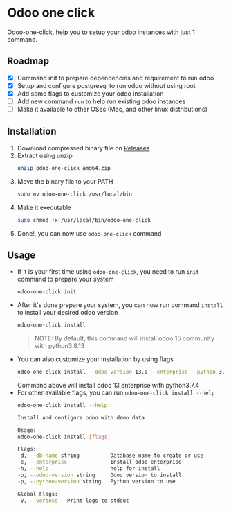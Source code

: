 # Odoo one click

Odoo-one-click, help you to setup your odoo instances with just 1 command.

## Roadmap
- [x] Command init to prepare dependencies and requirement to run odoo
- [x] Setup and configure postgresql to run odoo without using root
- [x] Add some flags to customize your odoo installation
- [ ] Add new command `run` to help run existing odoo instances
- [ ] Make it available to other OSes (Mac, and other linux distributions)

## Installation
1. Download compressed binary file on [Releases](https://github.com/rockavoldy/odoo-one-click/releases/latest)
2. Extract using unzip
    ```sh
    unzip odoo-one-click_amd64.zip
    ```
3. Move the binary file to your PATH
    ```sh
    sudo mv odoo-one-click /usr/local/bin
    ```
4. Make it executable
    ```sh
    sudo chmod +x /usr/local/bin/odoo-one-click
    ```
5. Done!, you can now use `odoo-one-click` command

## Usage
- If it is your first time using `odoo-one-click`, you need to run `init` command to prepare your system
    ```sh
    odoo-one-click init
    ```
- After it's done prepare your system, you can now run command `install` to install your desired odoo version
    ```sh
    odoo-one-click install
    ```
    > NOTE: By default, this command will install odoo 15 community with python3.8.13
-  You can also customize your installation by using flags
    ```sh
    odoo-one-click install --odoo-version 13.0 --enterprise --python 3.7.4
    ```
    Command above will install odoo 13 enterprise with python3.7.4
- For other available flags, you can run `odoo-one-click install --help`
    ```sh
    odoo-one-click install --help
    ```
    ```sh
    Install and configure odoo with demo data

    Usage:
    odoo-one-click install [flags]

    Flags:
    -d, --db-name string          Database name to create or use
    -e, --enterprise              Install odoo enterprise
    -h, --help                    help for install
    -o, --odoo-version string     Odoo version to install
    -p, --python-version string   Python version to use

    Global Flags:
    -V, --verbose   Print logs to stdout
    ```